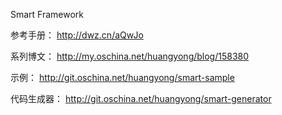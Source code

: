 Smart Framework

参考手册：
http://dwz.cn/aQwJo

系列博文：
http://my.oschina.net/huangyong/blog/158380

示例：
http://git.oschina.net/huangyong/smart-sample

代码生成器：
http://git.oschina.net/huangyong/smart-generator